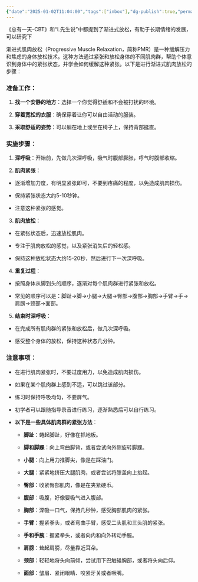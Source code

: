 ```yaml
---
{"date":"2025-01-02T11:04:00","tags":["inbox"],"dg-publish":true,"permalink":"/note//","dgPassFrontmatter":true}
---
```


《总有一天-CBT》和“L先生说”中都提到了渐进式放松，有助于长期情绪的发展，可以研究下

渐进式肌肉放松（Progressive Muscle Relaxation，简称PMR）是一种缓解压力和焦虑的身体放松技术。这种方法通过紧张和放松身体的不同肌肉群，帮助个体意识到身体中的紧张状态，并学会如何缓解这种紧张。以下是进行渐进式肌肉放松的步骤：

### 准备工作：

1. **找一个安静的地方**：选择一个你觉得舒适和不会被打扰的环境。

2. **穿着宽松的衣服**：确保穿着让你可以自由活动的服装。

3. **采取舒适的姿势**：可以躺在地上或坐在椅子上，保持背部挺直。

### 实施步骤：

1. **深呼吸**：开始前，先做几次深呼吸，吸气时腹部膨胀，呼气时腹部收缩。

2. **肌肉紧张**：

- 逐渐增加力度，有明显紧张即可，不要到疼痛的程度，以免造成肌肉损伤。

- 保持紧张状态大约5-10秒钟。

- 注意这种紧张的感觉。

3. **肌肉放松**：

- 在紧张状态后，迅速放松肌肉。

- 专注于肌肉放松的感觉，以及紧张消失后的轻松感。

- 保持这种放松状态大约15-20秒，然后进行下一次深呼吸。

4. **重复过程**：

- 按照身体从脚到头的顺序，逐渐对每个肌肉群进行紧张和放松。

- 常见的顺序可以是：脚趾→脚→小腿→大腿→臀部→腹部→胸部→手臂→手→肩膀→颈部→面部。

5. **结束时深呼吸**：

- 在完成所有肌肉群的紧张和放松后，做几次深呼吸。

- 感受整个身体的放松，保持这种状态几分钟。

### 注意事项：

- 在进行肌肉紧张时，不要过度用力，以免造成肌肉损伤。

- 如果在某个肌肉群上感到不适，可以跳过该部分。

- 练习时保持呼吸均匀，不要屏气。

- 初学者可以跟随指导录音进行练习，逐渐熟悉后可以自行练习。



- **以下是一些具体肌肉群的紧张方法**：

	- **脚趾**：蜷起脚趾，好像在抓地板。

	- **脚和脚踝**：向上弯曲脚背，或者尝试向外侧旋转脚踝。

	- **小腿**：向上用力推脚尖，像是在踩油门。

	- **大腿**：紧紧地挤压大腿肌肉，或者尝试将膝盖向上抬起。

	- **臀部**：收紧臀部肌肉，像是在夹紧硬币。

	- **腹部**：吸腹，好像要吸气进入腹部。

	- **胸部**：深吸一口气，保持几秒钟，感受胸部肌肉的紧张。
		
	- **手臂**：握紧拳头，或者弯曲手臂，感受二头肌和三头肌的紧张。

	- **手和手腕**：握紧拳头，或者向内和向外转动手腕。

	- **肩膀**：耸起肩膀，尽量靠近耳朵。

	- **颈部**：轻轻地将头向前倾，尝试用下巴触碰胸部，或者将头向后仰。

	- **面部**：皱眉、紧闭眼睛、咬紧牙关或者噘嘴。

